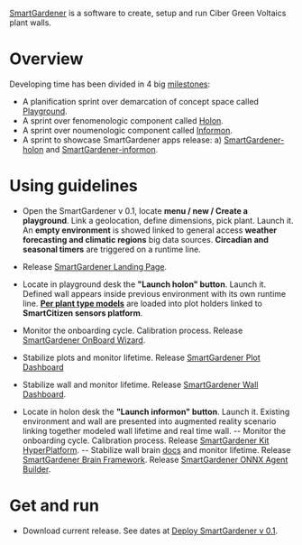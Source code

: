 [SmartGardener](https://github.com/jsanchezamai/smartgardener/wiki) is a software to create, setup and run Ciber Green Voltaics plant walls. 

Overview
============
Developing time has been divided in 4 big [milestones](https://github.com/jsanchezamai/smartgardener/milestones):

- A planification sprint over demarcation of concept space called [Playground](https://github.com/jsanchezamai/smartgardener/wiki/Playground).
- A sprint over fenomenologic component called [Holon](https://github.com/jsanchezamai/smartgardener/wiki/Holon).
- A sprint over noumenologic component called [Informon](https://github.com/jsanchezamai/smartgardener/wiki/Informon).
- A sprint to showcase SmartGardener apps release: a) [SmartGardener-holon](https://github.com/jsanchezamai/smartgardener/wiki/holon-SmartGardener) and [SmartGardener-informon](https://github.com/jsanchezamai/smartgardener/wiki/informon-SmartGardener).

Using guidelines
============

- Open the SmartGardener v 0.1, locate **menu / new / Create a playground**. Link a geolocation, define dimensions, pick plant. Launch it. An **empty environment** is showed linked to general access **weather forecasting and climatic regions** big data sources. **Circadian and seasonal timers** are triggered on a runtime line.
- Release [SmartGardener Landing Page](https://github.com/fablabbcn/smartcitizen-landing).

- Locate in playground desk the **"Launch holon" button**. Launch it. Defined wall appears inside previous environment with its own runtime line. [**Per plant type models**](https://github.com/fablabbcn/smartcitizen-iscape-models) are loaded into plot holders linked to **SmartCitizen sensors platform**.
- Monitor the onboarding cycle. Calibration process. Release [SmartGardener OnBoard Wizard](https://github.com/fablabbcn/smartcitizen-onboarding-app-start).
- Stabilize plots and monitor lifetime. Release [SmartGardener Plot Dashboard](https://github.com/fablabbcn/smartcitizen-react-dashboard)
- Stabilize wall and monitor lifetime. Release [SmartGardener Wall Dashboard](https://github.com/fablabbcn/smartcitizen-now-dashboard).

- Locate in holon desk the **"Launch informon" button**. Launch it. Existing environment and wall are presented into augmented reality scenario linking together modeled wall lifetime and real time wall.
-- Monitor the onboarding cycle. Calibration process. Release [SmartGardener Kit HyperPlatform](https://github.com/fablabbcn/smartcitizen-web).
-- Stabilize wall brain [docs](https://github.com/fablabbcn/smartcitizen-iscape-docs/tree/master/docs/Sensor%20Analysis%20Framework) and monitor lifetime.  Release [SmartGardener Brain Framework](https://github.com/fablabbcn/smartcitizen-iscape-data). Release [SmartGardener ONNX Agent Builder](https://github.com/Microsoft/onnxjs).

Get and run
==============
- Download current release. See dates at [Deploy SmartGardener v 0.1](https://github.com/jsanchezamai/smartgardener/milestone/4).
